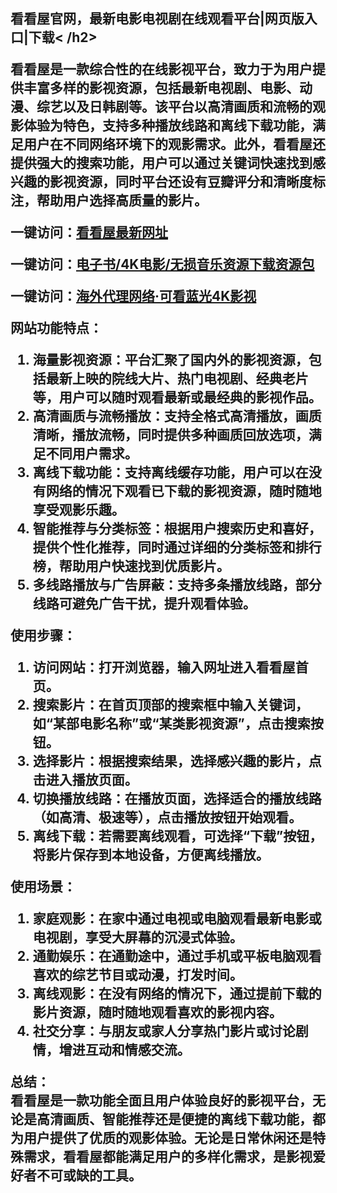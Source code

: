 <h2>看看屋官网，最新电影电视剧在线观看平台|网页版入口|下载< /h2>
  <p>看看屋是一款综合性的在线影视平台，致力于为用户提供丰富多样的影视资源，包括最新电视剧、电影、动漫、综艺以及日韩剧等。该平台以高清画质和流畅的观影体验为特色，支持多种播放线路和离线下载功能，满足用户在不同网络环境下的观影需求。此外，看看屋还提供强大的搜索功能，用户可以通过关键词快速找到感兴趣的影视资源，同时平台还设有豆瓣评分和清晰度标注，帮助用户选择高质量的影片。</p>
  <p><strong>一键访问：</strong><a href="https://www.imi123.cn/sites/5847.html" target="_blank"><strong>看看屋最新网址</strong></a></p>
  <p><strong>一键访问：</strong><a href="https://wangpanziyuan.pages.dev/" target="_blank"><strong>电子书/4K电影/无损音乐资源下载资源包</strong></a></p>
  <p><strong>一键访问：</strong><a href="http://ip.harmonylink.net/share/e82025" target="_blank"><strong>海外代理网络·可看蓝光4K影视</strong></a></p>
  <p><strong>网站功能特点：</strong></p>
  <ol>
    <li><strong>海量影视资源</strong>：平台汇聚了国内外的影视资源，包括最新上映的院线大片、热门电视剧、经典老片等，用户可以随时观看最新或最经典的影视作品。</li>
    <li><strong>高清画质与流畅播放</strong>：支持全格式高清播放，画质清晰，播放流畅，同时提供多种画质回放选项，满足不同用户需求。</li>
    <li><strong>离线下载功能</strong>：支持离线缓存功能，用户可以在没有网络的情况下观看已下载的影视资源，随时随地享受观影乐趣。</li>
    <li><strong>智能推荐与分类标签</strong>：根据用户搜索历史和喜好，提供个性化推荐，同时通过详细的分类标签和排行榜，帮助用户快速找到优质影片。</li>
    <li><strong>多线路播放与广告屏蔽</strong>：支持多条播放线路，部分线路可避免广告干扰，提升观看体验。</li>
  </ol>
  <p><strong>使用步骤：</strong></p>
  <ol>
    <li><strong>访问网站</strong>：打开浏览器，输入网址进入看看屋首页。</li>
    <li><strong>搜索影片</strong>：在首页顶部的搜索框中输入关键词，如“某部电影名称”或“某类影视资源”，点击搜索按钮。</li>
    <li><strong>选择影片</strong>：根据搜索结果，选择感兴趣的影片，点击进入播放页面。</li>
    <li><strong>切换播放线路</strong>：在播放页面，选择适合的播放线路（如高清、极速等），点击播放按钮开始观看。</li>
    <li><strong>离线下载</strong>：若需要离线观看，可选择“下载”按钮，将影片保存到本地设备，方便离线播放。</li>
  </ol>
  <p><strong>使用场景：</strong></p>
  <ol>
    <li><strong>家庭观影</strong>：在家中通过电视或电脑观看最新电影或电视剧，享受大屏幕的沉浸式体验。</li>
    <li><strong>通勤娱乐</strong>：在通勤途中，通过手机或平板电脑观看喜欢的综艺节目或动漫，打发时间。</li>
    <li><strong>离线观影</strong>：在没有网络的情况下，通过提前下载的影片资源，随时随地观看喜欢的影视内容。</li>
    <li><strong>社交分享</strong>：与朋友或家人分享热门影片或讨论剧情，增进互动和情感交流。</li>
  </ol>
  <p><strong>总结：</strong><br>看看屋是一款功能全面且用户体验良好的影视平台，无论是高清画质、智能推荐还是便捷的离线下载功能，都为用户提供了优质的观影体验。无论是日常休闲还是特殊需求，看看屋都能满足用户的多样化需求，是影视爱好者不可或缺的工具。</p>

